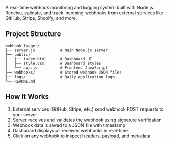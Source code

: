 A real-time webhook monitoring and logging system built with Node.js. Receive, validate, and track incoming webhooks from external services like GitHub, Stripe, Shopify, and more.

## Project Structure
```
webhook-logger/
├── server.js           # Main Node.js server
├── public/
│   ├── index.html      # Dashboard UI
│   ├── style.css       # Dashboard styles
│   └── app.js          # Frontend JavaScript
├── webhooks/           # Stored webhook JSON files
├── logs/               # Daily application logs
└── README.md
```

## How It Works

1. External services (GitHub, Stripe, etc.) send webhook POST requests to your server
2. Server receives and validates the webhook using signature verification
3. Webhook data is saved to a JSON file with timestamp
4. Dashboard displays all received webhooks in real-time
5. Click on any webhook to inspect headers, payload, and metadata
